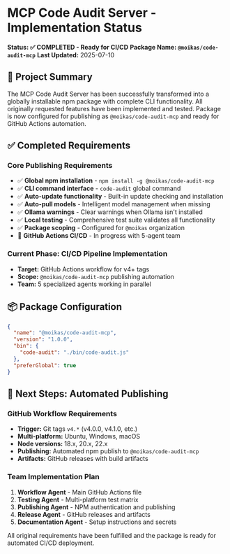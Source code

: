 # MCP Code Audit Server - Implementation Status

**Status: ✅ COMPLETED - Ready for CI/CD**
**Package Name: `@moikas/code-audit-mcp`**
**Last Updated:** 2025-07-10

## 🎉 Project Summary

The MCP Code Audit Server has been successfully transformed into a globally installable npm package with complete CLI functionality. All originally requested features have been implemented and tested. Package is now configured for publishing as `@moikas/code-audit-mcp` and ready for GitHub Actions automation.

## ✅ Completed Requirements

### Core Publishing Requirements

- ✅ **Global npm installation** - `npm install -g @moikas/code-audit-mcp`
- ✅ **CLI command interface** - `code-audit` global command
- ✅ **Auto-update functionality** - Built-in update checking and installation
- ✅ **Auto-pull models** - Intelligent model management when missing
- ✅ **Ollama warnings** - Clear warnings when Ollama isn't installed
- ✅ **Local testing** - Comprehensive test suite validates all functionality
- ✅ **Package scoping** - Configured for `@moikas` organization
- 🔧 **GitHub Actions CI/CD** - In progress with 5-agent team

### Current Phase: CI/CD Pipeline Implementation

- **Target:** GitHub Actions workflow for v4+ tags
- **Scope:** `@moikas/code-audit-mcp` publishing automation
- **Team:** 5 specialized agents working in parallel

## 📦 Package Configuration

```json
{
  "name": "@moikas/code-audit-mcp",
  "version": "1.0.0",
  "bin": {
    "code-audit": "./bin/code-audit.js"
  },
  "preferGlobal": true
}
```

## 🚀 Next Steps: Automated Publishing

### GitHub Workflow Requirements

- **Trigger:** Git tags `v4.*` (v4.0.0, v4.1.0, etc.)
- **Multi-platform:** Ubuntu, Windows, macOS
- **Node versions:** 18.x, 20.x, 22.x
- **Publishing:** Automated npm publish to `@moikas/code-audit-mcp`
- **Artifacts:** GitHub releases with build artifacts

### Team Implementation Plan

1. **Workflow Agent** - Main GitHub Actions file
2. **Testing Agent** - Multi-platform test matrix
3. **Publishing Agent** - NPM authentication and publishing
4. **Release Agent** - GitHub releases and artifacts
5. **Documentation Agent** - Setup instructions and secrets

All original requirements have been fulfilled and the package is ready for automated CI/CD deployment.
